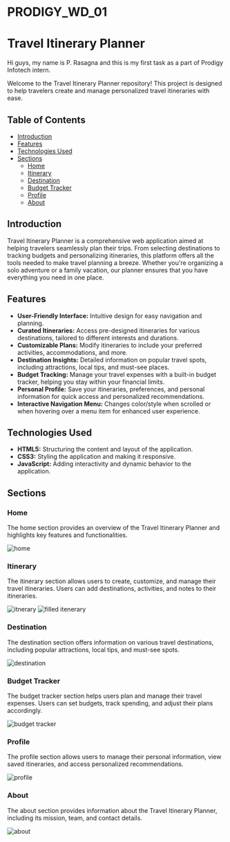 # PRODIGY_WD_01

# Travel Itinerary Planner

Hi guys, my name is P. Rasagna and this is my first task as a part of Prodigy Infotech intern.

Welcome to the Travel Itinerary Planner repository! This project is designed to help travelers create and manage personalized travel itineraries with ease.

## Table of Contents

- [Introduction](#introduction)
- [Features](#features)
- [Technologies Used](#technologies-used)
- [Sections](#sections)
  - [Home](#home)
  - [Itinerary](#itinerary)
  - [Destination](#destination)
  - [Budget Tracker](#budget-tracker)
  - [Profile](#profile)
  - [About](#about)

## Introduction

Travel Itinerary Planner is a comprehensive web application aimed at helping travelers seamlessly plan their trips. From selecting destinations to tracking budgets and personalizing itineraries, this platform offers all the tools needed to make travel planning a breeze. Whether you're organizing a solo adventure or a family vacation, our planner ensures that you have everything you need in one place.

## Features

- **User-Friendly Interface:** Intuitive design for easy navigation and planning.
- **Curated Itineraries:** Access pre-designed itineraries for various destinations, tailored to different interests and durations.
- **Customizable Plans:** Modify itineraries to include your preferred activities, accommodations, and more.
- **Destination Insights:** Detailed information on popular travel spots, including attractions, local tips, and must-see places.
- **Budget Tracking:** Manage your travel expenses with a built-in budget tracker, helping you stay within your financial limits.
- **Personal Profile:** Save your itineraries, preferences, and personal information for quick access and personalized recommendations.
- **Interactive Navigation Menu:** Changes color/style when scrolled or when hovering over a menu item for enhanced user experience.

## Technologies Used

- **HTML5:** Structuring the content and layout of the application.
- **CSS3:** Styling the application and making it responsive.
- **JavaScript:** Adding interactivity and dynamic behavior to the application.

## Sections

### Home

The home section provides an overview of the Travel Itinerary Planner and highlights key features and functionalities.

![home](https://github.com/Rasagna24/PRODIGY_WD_01/assets/150986714/5fe2ed0b-aedb-4d01-8aba-bfdaeef2a5fb)
### Itinerary

The itinerary section allows users to create, customize, and manage their travel itineraries. Users can add destinations, activities, and notes to their itineraries.

![itnerary](https://github.com/Rasagna24/PRODIGY_WD_01/assets/150986714/bc635616-7a53-4354-8b9e-552ba6f7d84b)
![filled itenerary](https://github.com/Rasagna24/PRODIGY_WD_01/assets/150986714/661d5b61-ad77-4ccc-a1f5-80ceed020641)

### Destination

The destination section offers information on various travel destinations, including popular attractions, local tips, and must-see spots.

![destination](https://github.com/Rasagna24/PRODIGY_WD_01/assets/150986714/ba2e2406-715e-4fb2-8649-780f7dc7be56)
### Budget Tracker

The budget tracker section helps users plan and manage their travel expenses. Users can set budgets, track spending, and adjust their plans accordingly.

![budget tracker](https://github.com/Rasagna24/PRODIGY_WD_01/assets/150986714/1faeaf92-ac13-4cce-829e-da2a52299f2e)
### Profile

The profile section allows users to manage their personal information, view saved itineraries, and access personalized recommendations.

![profile](https://github.com/Rasagna24/PRODIGY_WD_01/assets/150986714/9a6b29ba-1a9c-4153-bbff-a8bb4856b73a)
### About

The about section provides information about the Travel Itinerary Planner, including its mission, team, and contact details.

![about](https://github.com/Rasagna24/PRODIGY_WD_01/assets/150986714/3308af16-ecf5-4689-9fdb-1cf73202eb1f)
